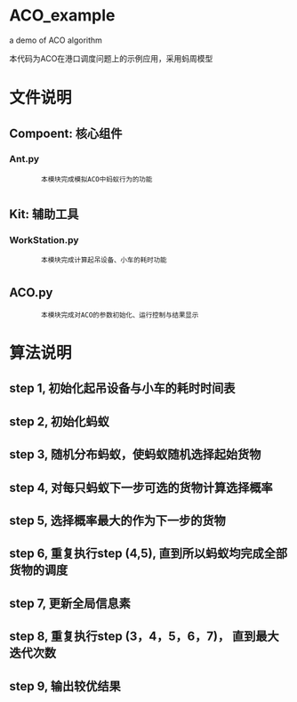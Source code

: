 # ACO_example
a demo of ACO algorithm

本代码为ACO在港口调度问题上的示例应用，采用蚂周模型

# 文件说明
## Compoent: 核心组件
### Ant.py
            本模块完成模拟ACO中蚂蚁行为的功能
#
## Kit: 辅助工具
### WorkStation.py
            本模块完成计算起吊设备、小车的耗时功能
#
## ACO.py
            本模块完成对ACO的参数初始化、运行控制与结果显示
#
# 算法说明
## step 1, 初始化起吊设备与小车的耗时时间表
## step 2, 初始化蚂蚁
## step 3, 随机分布蚂蚁，使蚂蚁随机选择起始货物
## step 4, 对每只蚂蚁下一步可选的货物计算选择概率
## step 5, 选择概率最大的作为下一步的货物
## step 6, 重复执行step (4,5), 直到所以蚂蚁均完成全部货物的调度
## step 7, 更新全局信息素
## step 8, 重复执行step (3，4，5，6，7)， 直到最大迭代次数
## step 9, 输出较优结果